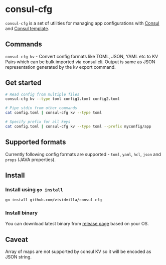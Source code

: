 # consul-cfg
`consul-cfg` is a set of utilities for managing app configurations with [Consul](https://github.com/hashicorp/consul) and [Consul template](https://github.com/hashicorp/consul-template).

## Commands
`consul-cfg kv` - Convert config formats like TOML, JSON, YAML etc to KV Pairs which can be bulk imported via consul cli. Output is same as JSON representation generated by the kv export command.

## Get started

```bash
# Read config from multiple files
consul-cfg kv --type toml config1.toml config2.toml

# Pipe stdin from other commands
cat config.toml | consul-cfg kv --type toml

# Specify prefix for all keys
cat config.toml | consul-cfg kv --type toml --prefix myconfig/app
```

## Supported formats
Currently following config formats are supported - `toml`, `yaml`, `hcl`, `json` and `props` (JAVA properties).

## Install

### Install using `go install`
```bash
go install github.com/vividvilla/consul-cfg
```

### Install binary
You can download latest binary from [release page](/releases) based on your OS.

## Caveat
Array of maps are not supported by consul KV so it will be encoded as JSON string.
